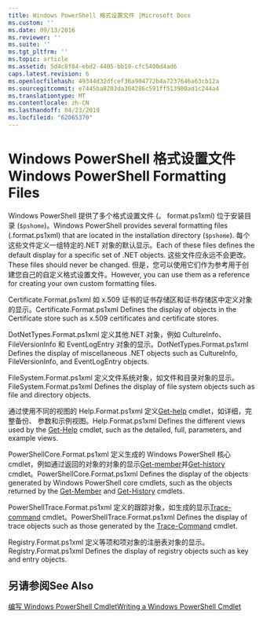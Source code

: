 ```yaml
---
title: Windows PowerShell 格式设置文件 |Microsoft Docs
ms.custom: ''
ms.date: 09/13/2016
ms.reviewer: ''
ms.suite: ''
ms.tgt_pltfrm: ''
ms.topic: article
ms.assetid: 5d4c8f84-ebd2-4405-bb10-cfc5400d4ad6
caps.latest.revision: 6
ms.openlocfilehash: 49344d32dfcef36a904772b4a7237646a63cb12a
ms.sourcegitcommit: e7445ba8203da304286c591ff513900ad1c244a4
ms.translationtype: MT
ms.contentlocale: zh-CN
ms.lasthandoff: 04/23/2019
ms.locfileid: "62065370"
---
```

# <a name="windows-powershell-formatting-files"></a><span data-ttu-id="18fc0-102">Windows PowerShell 格式设置文件</span><span class="sxs-lookup"><span data-stu-id="18fc0-102">Windows PowerShell Formatting Files</span></span>

<span data-ttu-id="18fc0-103">Windows PowerShell 提供了多个格式设置文件 (。 format.ps1xml) 位于安装目录 (`$pshome`)。</span><span class="sxs-lookup"><span data-stu-id="18fc0-103">Windows PowerShell provides several formatting files (.format.ps1xml) that are located in the installation directory (`$pshome`).</span></span> <span data-ttu-id="18fc0-104">每个这些文件定义一组特定的.NET 对象的默认显示。</span><span class="sxs-lookup"><span data-stu-id="18fc0-104">Each of these files defines the default display for a specific set of .NET objects.</span></span> <span data-ttu-id="18fc0-105">这些文件应永远不会更改。</span><span class="sxs-lookup"><span data-stu-id="18fc0-105">These files should never be changed.</span></span> <span data-ttu-id="18fc0-106">但是，您可以使用它们作为参考用于创建您自己的自定义格式设置文件。</span><span class="sxs-lookup"><span data-stu-id="18fc0-106">However, you can use them as a reference for creating your own custom formatting files.</span></span>

<span data-ttu-id="18fc0-107">Certificate.Format.ps1xml 如 x.509 证书的证书存储区和证书存储区中定义对象的显示。</span><span class="sxs-lookup"><span data-stu-id="18fc0-107">Certificate.Format.ps1xml Defines the display of objects in the Certificate store such as x.509 certificates and certificate stores.</span></span>

<span data-ttu-id="18fc0-108">DotNetTypes.Format.ps1xml 定义其他.NET 对象，例如 CultureInfo、 FileVersionInfo 和 EventLogEntry 对象的显示。</span><span class="sxs-lookup"><span data-stu-id="18fc0-108">DotNetTypes.Format.ps1xml Defines the display of miscellaneous .NET objects such as CultureInfo, FileVersionInfo, and EventLogEntry objects.</span></span>

<span data-ttu-id="18fc0-109">FileSystem.Format.ps1xml 定义文件系统对象，如文件和目录对象的显示。</span><span class="sxs-lookup"><span data-stu-id="18fc0-109">FileSystem.Format.ps1xml Defines the display of file system objects such as file and directory objects.</span></span>

<span data-ttu-id="18fc0-110">通过使用不同的视图的 Help.Format.ps1xml 定义[Get-help](/powershell/module/Microsoft.PowerShell.Core/Get-Help) cmdlet，如详细，完整备份、 参数和示例视图。</span><span class="sxs-lookup"><span data-stu-id="18fc0-110">Help.Format.ps1xml Defines the different views used by the [Get-Help](/powershell/module/Microsoft.PowerShell.Core/Get-Help) cmdlet, such as the detailed, full, parameters, and example views.</span></span>

<span data-ttu-id="18fc0-111">PowerShellCore.Format.ps1xml 定义生成的 Windows PowerShell 核心 cmdlet，例如通过返回的对象的对象的显示[Get-member](/powershell/module/Microsoft.PowerShell.Utility/Get-Member)并[Get-history](/powershell/module/Microsoft.PowerShell.Core/Get-History) cmdlet。</span><span class="sxs-lookup"><span data-stu-id="18fc0-111">PowerShellCore.Format.ps1xml Defines the display of the objects generated by Windows PowerShell core cmdlets, such as the objects returned by the [Get-Member](/powershell/module/Microsoft.PowerShell.Utility/Get-Member) and [Get-History](/powershell/module/Microsoft.PowerShell.Core/Get-History) cmdlets.</span></span>

<span data-ttu-id="18fc0-112">PowerShellTrace.Format.ps1xml 定义的跟踪对象，如生成的显示[Trace-command](/powershell/module/Microsoft.PowerShell.Utility/Trace-Command) cmdlet。</span><span class="sxs-lookup"><span data-stu-id="18fc0-112">PowerShellTrace.Format.ps1xml Defines the display of trace objects such as those generated by the [Trace-Command](/powershell/module/Microsoft.PowerShell.Utility/Trace-Command) cmdlet.</span></span>

<span data-ttu-id="18fc0-113">Registry.Format.ps1xml 定义等项和项对象的注册表对象的显示。</span><span class="sxs-lookup"><span data-stu-id="18fc0-113">Registry.Format.ps1xml Defines the display of registry objects such as key and entry objects.</span></span>

## <a name="see-also"></a><span data-ttu-id="18fc0-114">另请参阅</span><span class="sxs-lookup"><span data-stu-id="18fc0-114">See Also</span></span>

[<span data-ttu-id="18fc0-115">编写 Windows PowerShell Cmdlet</span><span class="sxs-lookup"><span data-stu-id="18fc0-115">Writing a Windows PowerShell Cmdlet</span></span>](../cmdlet/writing-a-windows-powershell-cmdlet.md)
